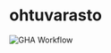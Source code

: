 # ohtuvarasto

![GHA Workflow](https://github.com/astranero/ohtuvarasto/actions/workflows/CI/badge.svg)

